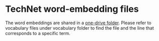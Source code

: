 # TechNet word-embedding files

The word embeddings are shared in a [one-drive folder](https://sutdapac-my.sharepoint.com/:f:/g/personal/serhad_sarica_mymail_sutd_edu_sg/EmpEGN-tx9JNvpADH2ZmzpQBd48izFOsWQd14W1s3vHCsg?e=FappLn). Please refer to vocabulary files under vocabulary folder to find the file and the line that corresponds to a specific term.
